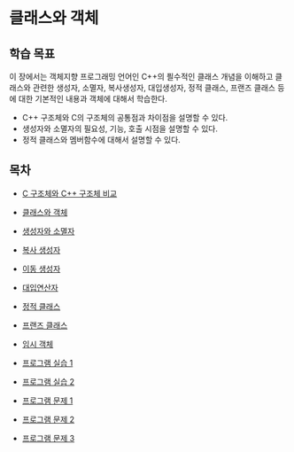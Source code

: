 #  클래스와 객체 

## 학습 목표 

이 장에서는 객체지향 프로그래밍 언어인 C++의 픨수적인 클래스 개념을 이해하고 클래스와 관련한 생성자, 소멸자, 복사생성자, 대입생성자, 정적 클래스, 프랜즈 클래스 등에 대한 기본적인 내용과 객체에 대해서 학습한다. 

* C++ 구조체와 C의 구조체의 공통점과 차이점을 설명할 수 있다.
* 생성자와 소멸자의 필요성, 기능, 호출 시점을 설명할 수 있다.
* 정적 클래스와 멤버함수에 대해서 설명할 수 있다. 

## 목차

* [C 구조체와 C++ 구조체 비교](./struct_in_c_cpp.md)
* [클래스와 객체](./Objects.md)
* [생성자와 소멸자](./constructor_destructor.md)
* [복사 생성자](./copy_constructor.md)
* [이동 생성자](./move_constructor.md)
* [대입연산자](./asignOverload.md)
* [정적 클래스](./Static.md) 
* [프랜즈 클래스](../friend_function_class.md)
* [임시 객체](./TemporaryClass.md)


* [프로그램 실습 1](./Labs-1.md)
* [프로그램 실습 2](./Labs-2.md)
* [프로그램 문제 1](./Problems.md)
* [프로그램 문제 2](./Problem1.md)
* [프로그램 문제 3](./Problem2.md)


